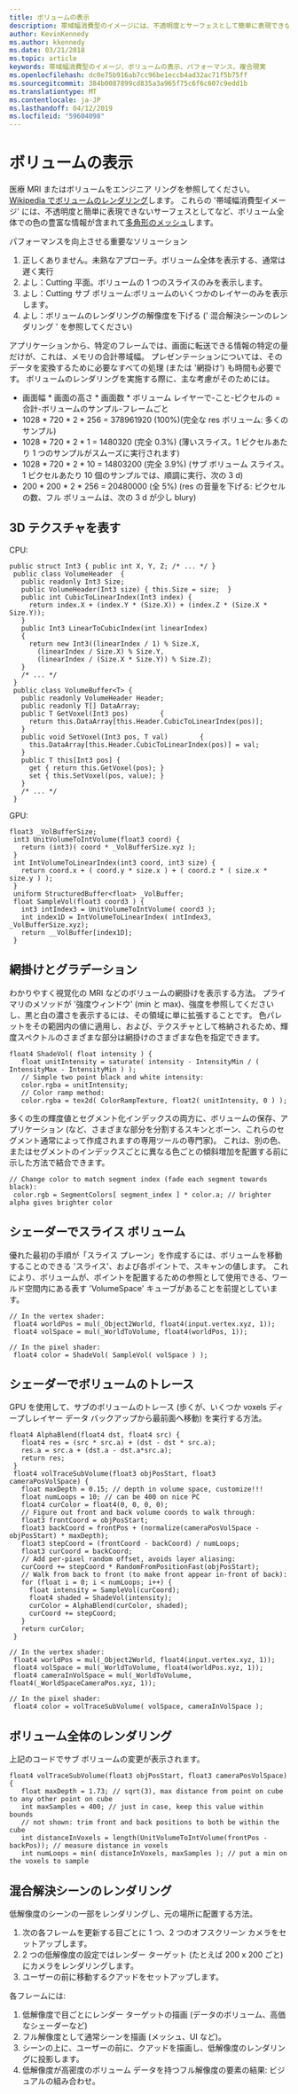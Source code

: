```yaml
---
title: ボリュームの表示
description: 帯域幅消費型のイメージには、不透明度とサーフェスとして簡単に表現できないボリューム全体での色の豊富な情報が含まれます。 Windows Mixed Reality 内での帯域幅消費型のイメージを効率的にレンダリングする方法について説明します。
author: KevinKennedy
ms.author: kkennedy
ms.date: 03/21/2018
ms.topic: article
keywords: 帯域幅消費型のイメージ、ボリュームの表示、パフォーマンス、複合現実
ms.openlocfilehash: dc0e75b916ab7cc96be1eccb4ad32ac71f5b75ff
ms.sourcegitcommit: 384b0087899cd835a3a965f75c6f6c607c9edd1b
ms.translationtype: MT
ms.contentlocale: ja-JP
ms.lasthandoff: 04/12/2019
ms.locfileid: "59604098"
---
```

# <a name="volume-rendering"></a>ボリュームの表示

医療 MRI またはボリュームをエンジニア リングを参照してください。 [Wikipedia でボリュームのレンダリング](https://en.wikipedia.org/wiki/Volume_rendering)します。 これらの '帯域幅消費型イメージ' には、不透明度と簡単に表現できないサーフェスとしてなど、ボリューム全体での色の豊富な情報が含まれて[多角形のメッシュ](https://en.wikipedia.org/wiki/Polygon_mesh)します。

パフォーマンスを向上させる重要なソリューション
1. 正しくありません。未熟なアプローチ。ボリューム全体を表示する、通常は遅く実行
2. よし：Cutting 平面。ボリュームの 1 つのスライスのみを表示します。
3. よし：Cutting サブ ボリューム:ボリュームのいくつかのレイヤーのみを表示します。
4. よし：ボリュームのレンダリングの解像度を下げる (' 混合解決シーンのレンダリング ' を参照してください)

アプリケーションから、特定のフレームでは、画面に転送できる情報の特定の量だけが、これは、メモリの合計帯域幅。 プレゼンテーションについては、そのデータを変換するために必要なすべての処理 (または '網掛け') も時間も必要です。 ボリュームのレンダリングを実施する際に、主な考慮がそのためには。
* 画面幅 * 画面の高さ * 画面数 * ボリューム レイヤーで-こと-ピクセルの = 合計-ボリュームのサンプル-フレームごと
* 1028 * 720 * 2 * 256 = 378961920 (100%)(完全な res ボリューム: 多くのサンプル)
* 1028 * 720 * 2 * 1 = 1480320 (完全 0.3%) (薄いスライス。1 ピクセルあたり 1 つのサンプルがスムーズに実行されます)
* 1028 * 720 * 2 * 10 = 14803200 (完全 3.9%) (サブ ボリューム スライス。1 ピクセルあたり 10 個のサンプルでは、順調に実行、次の 3 d)
* 200 * 200 * 2 * 256 = 20480000 (全 5%) (res の音量を下げる: ピクセルの数、フル ボリュームは、次の 3 d が少し blury)

## <a name="representing-3d-textures"></a>3D テクスチャを表す

CPU:

```
public struct Int3 { public int X, Y, Z; /* ... */ }
 public class VolumeHeader  {
   public readonly Int3 Size;
   public VolumeHeader(Int3 size) { this.Size = size;  }
   public int CubicToLinearIndex(Int3 index) {
     return index.X + (index.Y * (Size.X)) + (index.Z * (Size.X * Size.Y));
   }
   public Int3 LinearToCubicIndex(int linearIndex)
   {
     return new Int3((linearIndex / 1) % Size.X,
       (linearIndex / Size.X) % Size.Y,
       (linearIndex / (Size.X * Size.Y)) % Size.Z);
   }
   /* ... */
 }
 public class VolumeBuffer<T> {
   public readonly VolumeHeader Header;
   public readonly T[] DataArray;
   public T GetVoxel(Int3 pos)        {
     return this.DataArray[this.Header.CubicToLinearIndex(pos)];
   }
   public void SetVoxel(Int3 pos, T val)        {
     this.DataArray[this.Header.CubicToLinearIndex(pos)] = val;
   }
   public T this[Int3 pos] {
     get { return this.GetVoxel(pos); }
     set { this.SetVoxel(pos, value); }
   }
   /* ... */
 }
```

GPU:

```
float3 _VolBufferSize;
 int3 UnitVolumeToIntVolume(float3 coord) {
   return (int3)( coord * _VolBufferSize.xyz );
 }
 int IntVolumeToLinearIndex(int3 coord, int3 size) {
   return coord.x + ( coord.y * size.x ) + ( coord.z * ( size.x * size.y ) );
 }
 uniform StructuredBuffer<float> _VolBuffer;
 float SampleVol(float3 coord3 ) {
   int3 intIndex3 = UnitVolumeToIntVolume( coord3 );
   int index1D = IntVolumeToLinearIndex( intIndex3, _VolBufferSize.xyz);
   return __VolBuffer[index1D];
 }
```

## <a name="shading-and-gradients"></a>網掛けとグラデーション

わかりやすく視覚化の MRI などのボリュームの網掛けを表示する方法。 プライマリのメソッドが '強度ウィンドウ' (min と max)、強度を参照してくださいし、黒と白の濃さを表示するには、その領域に単に拡張することです。 色パレットをその範囲内の値に適用し、および、テクスチャとして格納されるため、輝度スペクトルのさまざまな部分は網掛けのさまざまな色を指定できます。

```
float4 ShadeVol( float intensity ) {
   float unitIntensity = saturate( intensity - IntensityMin / ( IntensityMax - IntensityMin ) );
   // Simple two point black and white intensity:
   color.rgba = unitIntensity;
   // Color ramp method:
   color.rgba = tex2d( ColorRampTexture, float2( unitIntensity, 0 ) );
```

多くの生の輝度値とセグメント化インデックスの両方に、ボリュームの保存、アプリケーション (など、さまざまな部分を分割するスキンとボーン、これらのセグメント通常によって作成されますの専用ツールの専門家)。 これは、別の色、またはセグメントのインデックスごとに異なる色ごとの傾斜増加を配置する前に示した方法で結合できます。

```
// Change color to match segment index (fade each segment towards black):
 color.rgb = SegmentColors[ segment_index ] * color.a; // brighter alpha gives brighter color
```

## <a name="volume-slicing-in-a-shader"></a>シェーダーでスライス ボリューム

優れた最初の手順が「スライス プレーン」を作成するには、ボリュームを移動することのできる 'スライス'、および各ポイントで、スキャンの値します。 これにより、ボリュームが、ポイントを配置するための参照として使用できる、ワールド空間内にある表す 'VolumeSpace' キューブがあることを前提としています。

```
// In the vertex shader:
 float4 worldPos = mul(_Object2World, float4(input.vertex.xyz, 1));
 float4 volSpace = mul(_WorldToVolume, float4(worldPos, 1));
```

```
// In the pixel shader:
 float4 color = ShadeVol( SampleVol( volSpace ) );
```

## <a name="volume-tracing-in-shaders"></a>シェーダーでボリュームのトレース

GPU を使用して、サブのボリュームのトレース (歩くが、いくつか voxels ディープしレイヤー データ バックアップから最前面へ移動) を実行する方法。

```
float4 AlphaBlend(float4 dst, float4 src) {
   float4 res = (src * src.a) + (dst - dst * src.a);
   res.a = src.a + (dst.a - dst.a*src.a);
   return res;
 }
 float4 volTraceSubVolume(float3 objPosStart, float3 cameraPosVolSpace) {
   float maxDepth = 0.15; // depth in volume space, customize!!!
   float numLoops = 10; // can be 400 on nice PC
   float4 curColor = float4(0, 0, 0, 0);
   // Figure out front and back volume coords to walk through:
   float3 frontCoord = objPosStart;
   float3 backCoord = frontPos + (normalize(cameraPosVolSpace - objPosStart) * maxDepth);
   float3 stepCoord = (frontCoord - backCoord) / numLoops;
   float3 curCoord = backCoord;
   // Add per-pixel random offset, avoids layer aliasing:
   curCoord += stepCoord * RandomFromPositionFast(objPosStart);
   // Walk from back to front (to make front appear in-front of back):
   for (float i = 0; i < numLoops; i++) {
     float intensity = SampleVol(curCoord);
     float4 shaded = ShadeVol(intensity);
     curColor = AlphaBlend(curColor, shaded);
     curCoord += stepCoord;
   }
   return curColor;
 }
```

```
// In the vertex shader:
 float4 worldPos = mul(_Object2World, float4(input.vertex.xyz, 1));
 float4 volSpace = mul(_WorldToVolume, float4(worldPos.xyz, 1));
 float4 cameraInVolSpace = mul(_WorldToVolume, float4(_WorldSpaceCameraPos.xyz, 1));
```

```
// In the pixel shader:
 float4 color = volTraceSubVolume( volSpace, cameraInVolSpace );
```

## <a name="whole-volume-rendering"></a>ボリューム全体のレンダリング

上記のコードでサブ ボリュームの変更が表示されます。

```
float4 volTraceSubVolume(float3 objPosStart, float3 cameraPosVolSpace) {
   float maxDepth = 1.73; // sqrt(3), max distance from point on cube to any other point on cube
   int maxSamples = 400; // just in case, keep this value within bounds
   // not shown: trim front and back positions to both be within the cube
   int distanceInVoxels = length(UnitVolumeToIntVolume(frontPos - backPos)); // measure distance in voxels
   int numLoops = min( distanceInVoxels, maxSamples ); // put a min on the voxels to sample
```

## <a name="mixed-resolution-scene-rendering"></a>混合解決シーンのレンダリング

低解像度のシーンの一部をレンダリングし、元の場所に配置する方法。
1. 次の各フレームを更新する目ごとに 1 つ、2 つのオフスクリーン カメラをセットアップします。
2. 2 つの低解像度の設定ではレンダー ターゲット (たとえば 200 x 200 ごと) にカメラをレンダリングします。
3. ユーザーの前に移動するクアッドをセットアップします。

各フレームには:
1. 低解像度で目ごとにレンダー ターゲットの描画 (データのボリューム、高価なシェーダーなど)
2. フル解像度として通常シーンを描画 (メッシュ、UI など)。
3. シーンの上に、ユーザーの前に、クアッドを描画し、低解像度のレンダリングに投影します。
4. 低解像度が高密度のボリューム データを持つフル解像度の要素の結果: ビジュアルの組み合わせ。
